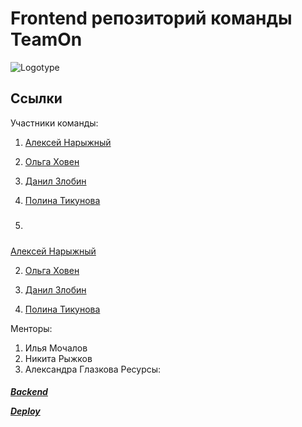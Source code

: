 # Frontend репозиторий команды TeamOn
![Logotype](https://papercallio-production.s3.amazonaws.com/uploads/event/logo/786/frontend.png)

## Ссылки
Участники команды:
1. <a href="https://github.com/AlexeyBMSTU">Алексей Нарыжный</a>
3. <a href="https://github.com/KhovenOlya">Ольга Ховен</a>
5. <a href="https://github.com/Danil-Zlo">Данил Злобин</a>
7. <a href="https://github.com/PtFux">Полина Тикунова</a>

1. <h5>
<a href="https://github.com/AlexeyBMSTU">Алексей Нарыжный</a>
  
2. <a href="https://github.com/KhovenOlya">Ольга Ховен</a>

3. <a href="https://github.com/Danil-Zlo">Данил Злобин</a>

4. <a href="https://github.com/PtFux">Полина Тикунова</a>
</h5>

Менторы:
1. Илья Мочалов
2. Никита Рыжков
3. Александра Глазкова
Ресурсы:
<h5><a href="https://github.com/PtFux">Backend</a>
  
<a href="https://github.com/PtFux">Deploy</a></h5>

